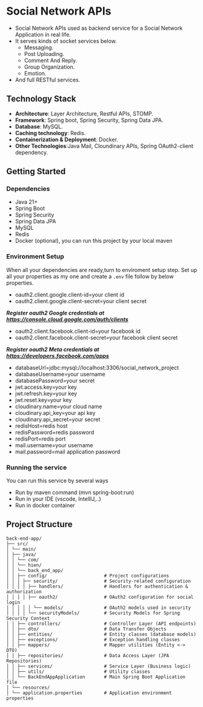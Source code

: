 # Social Network APIs
- Social Network APIs used as backend service for a Social Network Application in real life.
- It serves kinds of socket services below.
  - Messaging.
  - Post Uploading.
  - Comment And Reply.
  - Group Organization.
  - Emotion.
- And full RESTful services.
## Technology Stack
- **Architecture**: Layer Architecture, Restful APIs, STOMP.
- **Framework**: Spring boot, Spring Security, Spring Data JPA.
- **Database**: MySQL.
- **Caching technology**: Redis.
- **Containerization & Deployment**: Docker.
- **Other Technologies**:Java Mail, Cloundinary APIs, Spring OAuth2-client dependency.
## Getting Started
### Dependencies
- Java 21+
- Spring Boot
- Spring Security
- Spring Data JPA
- MySQL
- Redis
- Docker (optional), you can run this project by your local maven
### Environment Setup
When all your dependencies are ready,turn to enviroment setup step.
Set up all your properties as my one and create a `.env` file follow by below properties.

- oauth2.client.google.client-id=your client id
- oauth2.client.google.client-secret=your client secret

***Register oauth2 Google credentials at https://console.cloud.google.com/auth/clients***
- oauth2.client.facebook.client-id=your facebook id
- oauth2.client.facebook.client-secret=your facebook client secret

***Register oauth2 Meta credentials at https://developers.facebook.com/apps***
- databaseUrl=jdbc:mysql://localhost:3306/social_network_project
- databaseUsername=your username
- databasePassword=your secret
- jwt.access.key=your key
- jwt.refresh.key=your key
- jwt.reset.key=your key
- cloudinary.name=your cloud name
- cloudinary.api_key=your api key
- cloudinary.api_secret=your secret
- redisHost=redis host
- redisPassword=redis password
- redisPort=redis port
- mail.username=your username 
- mail.password=mail application password

### Running the service
You can run this service by several ways
- Run by maven command (mvn spring-boot:run)
- Run in your IDE (vscode, IntellIJ,..)
- Run in docker container


## Project Structure
```text
back-end-app/
├── src/
│ └── main/
│ ├── java/
│ │ └── com/
│ │ └── hien/
│ │ └── back_end_app/
│ │ ├── config/                     # Project configurations
│ │ │ ├── security/                 # Security-related configuration
│ │ │ │ ├── handlers/               # Handlers for authentication & authorization
│ │ │ │ ├── oauth2/                 # OAuth2 configuration for social login
│ │ │ │ │ └── models/               # OAuth2 models used in security
│ │ │ │ └── securityModels/         # Security Models for Spring Security Context
│ │ ├── controllers/                # Controller Layer (API endpoints)
│ │ ├── dto/                        # Data Transfer Objects
│ │ ├── entities/                   # Entity classes (database models)
│ │ ├── exceptions/                 # Exception handling classes
│ │ ├── mappers/                    # Mapper utilities (Entity <-> DTO)
│ │ ├── repositories/               # Data Access Layer (JPA Repositories)
│ │ ├── services/                   # Service Layer (Business logic)
│ │ ├── utils/                      # Utility classes
│ │ └── BackEndAppApplication       # Main Spring Boot Application file
│ └── resources/
│ └── application.properties        # Application environment properties
```




